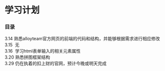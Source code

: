 
学习计划
===========================
### 目录
3.14  熟悉alloyteam官方网页的前端的代码和结构，并能够根据需求进行相应修改<br>
3.15  无<br>
3.16  学习html表单输入的相关元素属性<br>
3.20  熟悉拼图框架结构<br>
3.29  仍在执着的扣上财的官网，预计今晚或明天完成

